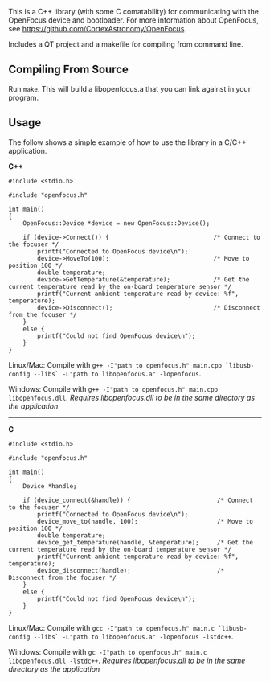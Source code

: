 This is a C++ library (with some C comatability) for communicating with the OpenFocus device and
bootloader. For more information about OpenFocus, see https://github.com/CortexAstronomy/OpenFocus.

Includes a QT project and a makefile for compiling from command line.

Compiling From Source
---------------------
Run `make`. This will build a libopenfocus.a that you can link against in your program.

Usage
-----
The follow shows a simple example of how to use the library in a C/C++ application.  

**C++**

```
#include <stdio.h>

#include "openfocus.h"

int main()
{
    OpenFocus::Device *device = new OpenFocus::Device();
    
    if (device->Connect()) {                             /* Connect to the focuser */
        printf("Connected to OpenFocus device\n");
        device->MoveTo(100);                             /* Move to position 100 */
        double temperature;
        device->GetTemperature(&temperature);            /* Get the current temperature read by the on-board temperature sensor */
        printf("Current ambient temperature read by device: %f", temperature);
        device->Disconnect();                            /* Disconnect from the focuser */
    }
    else {
        printf("Could not find OpenFocus device\n");
    }
}
```

Linux/Mac: Compile with ``g++ -I"path to openfocus.h" main.cpp `libusb-config --libs` -L"path to libopenfocus.a" -lopenfocus``. 

Windows: Compile with ``g++ -I"path to openfocus.h" main.cpp libopenfocus.dll``. _Requires libopenfocus.dll to be in the same directory as the application_

---------------------------------------------------------------------------------------

**C**

```
#include <stdio.h>

#include "openfocus.h"

int main()
{
    Device *handle;
    
    if (device_connect(&handle)) {                        /* Connect to the focuser */
        printf("Connected to OpenFocus device\n");
        device_move_to(handle, 100);                      /* Move to position 100 */
        double temperature;
        device_get_temperature(handle, &temperature);     /* Get the current temperature read by the on-board temperature sensor */
        printf("Current ambient temperature read by device: %f", temperature);
        device_disconnect(handle);                        /* Disconnect from the focuser */
    }
    else {
        printf("Could not find OpenFocus device\n");
    }
}
```

Linux/Mac: Compile with ``gcc -I"path to openfocus.h" main.c `libusb-config --libs` -L"path to libopenfocus.a" -lopenfocus -lstdc++``. 

Windows: Compile with ``gc -I"path to openfocus.h" main.c libopenfocus.dll -lstdc++``. _Requires libopenfocus.dll to be in the same directory as the application_
